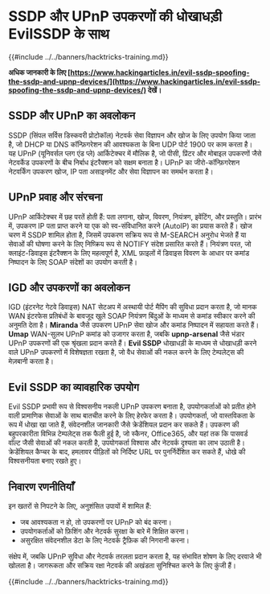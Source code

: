 # SSDP और UPnP उपकरणों की धोखाधड़ी EvilSSDP के साथ

{{#include ../../banners/hacktricks-training.md}}

**अधिक जानकारी के लिए [https://www.hackingarticles.in/evil-ssdp-spoofing-the-ssdp-and-upnp-devices/](https://www.hackingarticles.in/evil-ssdp-spoofing-the-ssdp-and-upnp-devices/) देखें।**

## **SSDP और UPnP का अवलोकन**

SSDP (सिंपल सर्विस डिस्कवरी प्रोटोकॉल) नेटवर्क सेवा विज्ञापन और खोज के लिए उपयोग किया जाता है, जो DHCP या DNS कॉन्फ़िगरेशन की आवश्यकता के बिना UDP पोर्ट 1900 पर काम करता है। यह UPnP (यूनिवर्सल प्लग एंड प्ले) आर्किटेक्चर में मौलिक है, जो पीसी, प्रिंटर और मोबाइल उपकरणों जैसे नेटवर्केड उपकरणों के बीच निर्बाध इंटरैक्शन को सक्षम बनाता है। UPnP का जीरो-कॉन्फ़िगरेशन नेटवर्किंग उपकरण खोज, IP पता असाइनमेंट और सेवा विज्ञापन का समर्थन करता है।

## **UPnP प्रवाह और संरचना**

UPnP आर्किटेक्चर में छह परतें होती हैं: पता लगाना, खोज, विवरण, नियंत्रण, इवेंटिंग, और प्रस्तुति। प्रारंभ में, उपकरण IP पता प्राप्त करने या एक को स्व-संविधानित करने (AutoIP) का प्रयास करते हैं। खोज चरण में SSDP शामिल होता है, जिसमें उपकरण सक्रिय रूप से M-SEARCH अनुरोध भेजते हैं या सेवाओं की घोषणा करने के लिए निष्क्रिय रूप से NOTIFY संदेश प्रसारित करते हैं। नियंत्रण परत, जो क्लाइंट-डिवाइस इंटरैक्शन के लिए महत्वपूर्ण है, XML फ़ाइलों में डिवाइस विवरण के आधार पर कमांड निष्पादन के लिए SOAP संदेशों का उपयोग करती है।

## **IGD और उपकरणों का अवलोकन**

IGD (इंटरनेट गेटवे डिवाइस) NAT सेटअप में अस्थायी पोर्ट मैपिंग की सुविधा प्रदान करता है, जो मानक WAN इंटरफेस प्रतिबंधों के बावजूद खुले SOAP नियंत्रण बिंदुओं के माध्यम से कमांड स्वीकार करने की अनुमति देता है। **Miranda** जैसे उपकरण UPnP सेवा खोज और कमांड निष्पादन में सहायता करते हैं। **Umap** WAN-सुलभ UPnP कमांड को उजागर करता है, जबकि **upnp-arsenal** जैसे भंडार UPnP उपकरणों की एक श्रृंखला प्रदान करते हैं। **Evil SSDP** धोखाधड़ी के माध्यम से धोखाधड़ी करने वाले UPnP उपकरणों में विशेषज्ञता रखता है, जो वैध सेवाओं की नकल करने के लिए टेम्पलेट्स की मेज़बानी करता है।

## **Evil SSDP का व्यावहारिक उपयोग**

Evil SSDP प्रभावी रूप से विश्वसनीय नकली UPnP उपकरण बनाता है, उपयोगकर्ताओं को प्रतीत होने वाली प्रामाणिक सेवाओं के साथ बातचीत करने के लिए हेरफेर करता है। उपयोगकर्ता, जो वास्तविकता के रूप में धोखा खा जाते हैं, संवेदनशील जानकारी जैसे क्रेडेंशियल प्रदान कर सकते हैं। उपकरण की बहुपरकारीता विभिन्न टेम्पलेट्स तक फैली हुई है, जो स्कैनर, Office365, और यहां तक कि पासवर्ड वॉल्ट जैसी सेवाओं की नकल करती है, उपयोगकर्ता विश्वास और नेटवर्क दृश्यता का लाभ उठाती है। क्रेडेंशियल कैप्चर के बाद, हमलावर पीड़ितों को निर्दिष्ट URL पर पुनर्निर्देशित कर सकते हैं, धोखे की विश्वसनीयता बनाए रखते हुए।

## **निवारण रणनीतियाँ**

इन खतरों से निपटने के लिए, अनुशंसित उपायों में शामिल हैं:

- जब आवश्यकता न हो, तो उपकरणों पर UPnP को बंद करना।
- उपयोगकर्ताओं को फ़िशिंग और नेटवर्क सुरक्षा के बारे में शिक्षित करना।
- असुरक्षित संवेदनशील डेटा के लिए नेटवर्क ट्रैफ़िक की निगरानी करना।

संक्षेप में, जबकि UPnP सुविधा और नेटवर्क तरलता प्रदान करता है, यह संभावित शोषण के लिए दरवाजे भी खोलता है। जागरूकता और सक्रिय रक्षा नेटवर्क की अखंडता सुनिश्चित करने के लिए कुंजी हैं।

{{#include ../../banners/hacktricks-training.md}}
